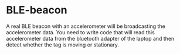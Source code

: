 # BLE-beacon
A real BLE beacon with an accelerometer will be broadcasting the accelerometer data. You need to write code that will read this accelerometer data from the bluetooth adapter of the laptop and then detect whether the tag is moving or stationary.
